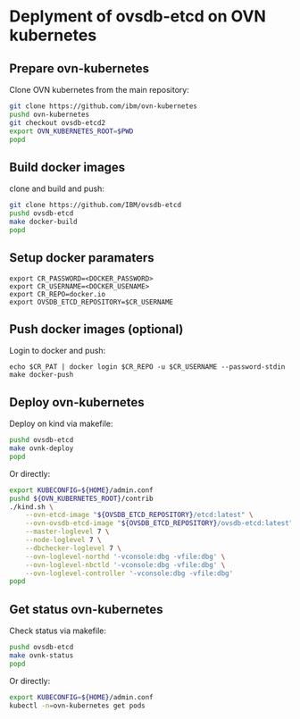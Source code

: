 # Deplyment of ovsdb-etcd on OVN kubernetes


## Prepare ovn-kubernetes

Clone OVN kubernetes from the main repository:

```bash
git clone https://github.com/ibm/ovn-kubernetes
pushd ovn-kubernetes
git checkout ovsdb-etcd2
export OVN_KUBERNETES_ROOT=$PWD
popd
```
## Build docker images

clone and build and push:

```bash
git clone https://github.com/IBM/ovsdb-etcd
pushd ovsdb-etcd
make docker-build
popd
```

## Setup docker paramaters

```
export CR_PASSWORD=<DOCKER_PASSWORD>
export CR_USERNAME=<DOCKER_USENAME>
export CR_REPO=docker.io
export OVSDB_ETCD_REPOSITORY=$CR_USERNAME
```

## Push docker images (optional)

Login to docker and push:

```
echo $CR_PAT | docker login $CR_REPO -u $CR_USERNAME --password-stdin
make docker-push
```

## Deploy ovn-kubernetes

Deploy on kind via makefile:

```bash
pushd ovsdb-etcd
make ovnk-deploy
popd
```

Or directly:

```bash
export KUBECONFIG=${HOME}/admin.conf
pushd ${OVN_KUBERNETES_ROOT}/contrib
./kind.sh \
	--ovn-etcd-image "${OVSDB_ETCD_REPOSITORY}/etcd:latest" \
	--ovn-ovsdb-etcd-image "${OVSDB_ETCD_REPOSITORY}/ovsdb-etcd:latest" \
	--master-loglevel 7 \
	--node-loglevel 7 \
	--dbchecker-loglevel 7 \
	--ovn-loglevel-northd '-vconsole:dbg -vfile:dbg' \
	--ovn-loglevel-nbctld '-vconsole:dbg -vfile:dbg' \
	--ovn-loglevel-controller '-vconsole:dbg -vfile:dbg'
popd
```
## Get status ovn-kubernetes

Check status via makefile:

```bash
pushd ovsdb-etcd
make ovnk-status
popd
```

Or directly:

```bash
export KUBECONFIG=${HOME}/admin.conf
kubectl -n=ovn-kubernetes get pods
```

